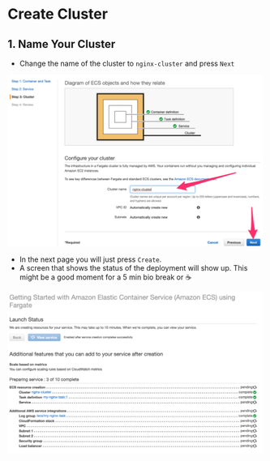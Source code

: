 # Create Cluster

## 1. Name Your Cluster

* Change the name of the cluster to ``nginx-cluster`` and press ``Next``

![screenshot](img/5-create-cluster.png)

* In the next page you will just press ``Create``. 
* A screen that shows the status of the deployment will show up. This might be a good moment for a 5 min bio break or :coffee:

![screenshot](img/6-create-cluster.png)